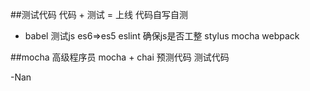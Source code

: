 ##测试代码
    代码 + 测试 = 上线
    代码自写自测
  -  babel 测试js  es6=>es5
     eslint  确保js是否工整
     stylus
     mocha
     webpack

##mocha 高级程序员
    mocha + chai 预测代码 测试代码

-Nan